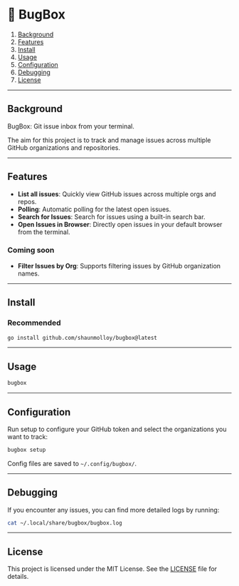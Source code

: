 # 🐛 BugBox

1. [Background](#background)
1. [Features](#features)
1. [Install](#install)
1. [Usage](#usage)
1. [Configuration](#configuration)
1. [Debugging](#debugging)
1. [License](#license)

---

## Background

BugBox: Git issue inbox from your terminal.

The aim for this project is to track and manage issues across multiple GitHub organizations and repositories.

---

## Features

- **List all issues**: Quickly view GitHub issues across multiple orgs and repos.
- **Polling**: Automatic polling for the latest open issues.
- **Search for Issues**: Search for issues using a built-in search bar.
- **Open Issues in Browser**: Directly open issues in your default browser from the terminal.

### Coming soon

- **Filter Issues by Org**: Supports filtering issues by GitHub organization names.

---

## Install

### Recommended

```bash
go install github.com/shaunmolloy/bugbox@latest
```

---

## Usage

```bash
bugbox
```

---

## Configuration

Run setup to configure your GitHub token and select the organizations you want to track:

```bash
bugbox setup
```

Config files are saved to `~/.config/bugbox/`.

---

## Debugging

If you encounter any issues, you can find more detailed logs by running:

```bash
cat ~/.local/share/bugbox/bugbox.log
```

---

## License

This project is licensed under the MIT License. See the [LICENSE](LICENSE) file for details.

